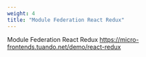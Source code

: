 ```yaml
---
weight: 4
title: "Module Federation React Redux"
---
```


Module Federation React Redux
https://micro-frontends.tuando.net/demo/react-redux